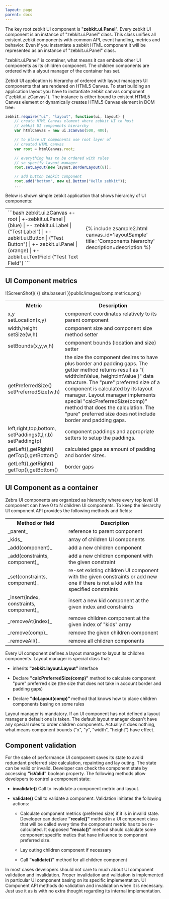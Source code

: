 ```yaml
---
layout: page
parent: docs
---
```



The key root zebkit UI component is "__zebkit.ui.Panel__". Every zebkit UI component is an instance of "zebkit.ui.Panel" class. This class unifies all existent zebkit components with common API, event handling, metrics and behavior. Even if you instantiate a zebkit HTML component it will be represented as an instance of "zebkit.ui.Panel" class.           

"zebkit.ui.Panel" is container, what means it can embeds other UI components as its children component. The children components are ordered with a alyout manager of the container has set.    

Zebkit UI application is hierarchy of ordered with layout managers UI components that are rendered on HTML5 Canvas. To start building an application layout you have to instantiate zebkit canvas component ("zebkit.ui.zCanvas"). The instance is either bound to existent HTML5 Canvas element or dynamically  creates HTML5 Canvas element in DOM tree:


```js
zebkit.require("ui", "layout", function(ui, layout) {
    // create HTML Canvas element where zebkit UI to host
    // zebkit UI components hierarchy 
    var htmlCanvas = new ui.zCanvas(500, 400);

    // to place UI components use root layer of 
    // created HTML canvas
    var root = htmlCanvas.root;

    // everything has to be ordered with rules
    // so specify layout manager 
    root.setLayout(new layout.BorderLayout(8));

    // add button zebkit component
    root.add("bottom", new ui.Button("Hello zebkit"));    
    ...
```


Below is shown simple zebkit application that shows hierarchy of UI components:

<table>
<tr><td markdown="1">
```bash
zebkit.ui.zCanvas
  +-root
     |
     +-zebkit.ui.Panel 
        |   (blue)
        |
        +- zebkit.ui.Label 
        |   ("Test Label")
        |
        +- zebkit.ui.Button 
        |   ("Test Button")
        |
        +- zebkit.ui.Panel 
            | (orange)
            |
            +-zebkit.ui.TextField
             ("Test Text Field")
```      
</td><td>
      {% include zsample2.html canvas_id='layoutSample' title='Components hierarchy' description=description %}                
</td></tr>
</table>


<script type="text/javascript">
zebkit.require("ui", "layout", function(ui, layout) {
    var p = new ui.Panel();
    p.setBorder(new zebkit.draw.Border("white", 2)); 
    p.setBounds(10,10, 380, 280); 
    p.setBackground("#3F76AA");    
                
    var l = new ui.Label("Test Label"); 
    l.setColor("white");
    l.setFont("bold");
    l.setBounds(10, 10, 360, 50); 
    p.add(l);                     
    var b = new ui.Button("Test Button"); 
    b.setBounds(10, 60, 270, 50); 
    p.add(b);                     
    var pp = new ui.Panel();  
    pp.setBounds(10, 120, 280, 250);
    pp.setBackground("orange");     
    p.add(pp);                    

    var tf = new ui.TextField("Test Text Field");
    tf.setBounds(10, 10, 200, 30);
    tf.toPreferredHeight();
    tf.setBorder(new zebkit.draw.Border("white"));
    pp.add(tf);

    new ui.zCanvas("layoutSample", 300, 400)
          .root
          .setLayout(new layout.BorderLayout())
          .add("center", p); 
});
</script>


## UI Component metrics

![ScreenShot]( {{ site.baseurl }}public/images/comp.metrics.png)

<table class="info">
<tr><th>Metric</th><th>Description</th></tr>

<tr><td>
x,y<br/>
setLocation(x,y) 
</td><td>
component coordinates relatively to its parent component  
</td></tr>

<tr><td>
width,height
<br/>
setSize(w,h)  
</td><td>
component size and component size method setter
</td></tr>

<tr><td>
setBounds(x,y,w,h)    
</td><td>
component bounds (location and size) setter
</td></tr>

<tr><td>
getPreferredSize()<br/>
setPreferredSize(w,h)
</td><td>
the size the component desires to have plus border and padding gaps. The getter method returns result as "{ width:intValue, height:intValue }" data structure. The "pure" preferred size of a component is calculated by its layout manager. Layout manager implements special "calcPreferredSize(comp)" method that does the calculation. The "pure" preferred size does not include border and padding gaps.
</td></tr>

<tr><td>
left,right,top,bottom,<br/>
setPaddings(t,l,r,b)<br/>
setPadding(p)
</td><td>
component paddings and appropriate setters to setup the paddings.
</td></tr>

<tr><td>
getLeft(),getRight()<br/>
getTop(),getBottom()
</td><td>
calculated gaps as amount of padding and border sizes.
</td></tr>

<tr><td>
getLeft(),getRight()<br/>
getTop(),getBottom()
</td><td>
border gaps
</td></tr>

</table>
 
## UI Component as a container

Zebra UI components are organized as hierarchy where every top level UI component can have 0 to N children UI components. To keep the hierarchy UI component API provides the following methods and fields:

<table class="info">
<tr><th>Method or field</th><th>Description</th></tr>

<tr><td markdown="1">
_parent_
</td><td>
reference to parent component
</td></tr>

<tr><td markdown="1">
_kids_
</td><td> 
array of children UI components
</td></tr>

<tr><td markdown="1">
_add(component)_
</td><td>
add a new children component
</td></tr>

<tr><td markdown="1">
_add(constraints, component)_
</td><td>
add a new children component with the given constraint
</td></tr>

<tr><td markdown="1">
_set(constraints, component)_
</td><td>
re-set existing children UI component with the given constraints or add new one if there is not a kid with the specified constraints
</td></tr>

<tr><td markdown="1">
_insert(index, constraints, component)_
</td><td>
insert a new kid component at the given index and constraints
</td></tr>

<tr><td markdown="1">
_removeAt(index)_
</td><td> 
remove children component at the given index of "kids" array
</td></tr>

<tr><td markdown="1">
_remove(comp)_
</td><td>
remove the given children component
</td></tr>

<tr><td markdown="1">
_removeAll()_
</td><td>
remove all children components
</td></tr>

</table>

Every UI component defines a layout manager to layout its children components. Layout manager is special class that:

	
  * inherits **"zebkit.layout.Layout"** interface

        
  * Declare **"calcPreferredSize(comp)"** method to calculate component "pure" preferred size (the size that does not take in account border and padding gaps)

        
  * Declare **"doLayout(comp)"** method that knows how to place children components basing on some rules


Layout manager is mandatory. If an UI component has not defined a layout manager a default one is taken. The default layout manager doesn't have any special rules to order children components. Actually it does nothing, what means component bounds ("x", "y", "width", "height") have effect.


## Component validation

For the sake of performance UI component saves its state to avoid redundant preferred size calculation, repainting and lay outing. The state can be valid or invalid. Developer can check the component state by accessing **"isValid"** boolean property. The following methods allow developers to control a component state:
    
  * **invalidate()** Call to invalidate a component metric and layout.

  * **validate()** Call to validate a component. Validation initiates the following actions:
            
    * Calculate component metrics (preferred size) if it is in invalid state. Developer can declare **"recalc()"** method in a UI component class that will be called every time the component metric has to be re-calculated. It supposed **"recalc()"** method should calculate some component specific metics that have influence to component preferred size.
                        
    * Lay outing children component if necessary
    * Call **"validate()"** method for all children component
            

In most cases developers should not care to much about UI component validation and invalidation. Proper invalidation and validation is implemented in particular UI component basing on its specific implementation. UI Component API methods do validation and invalidation when it is necessary. Just use it as is with no extra thought regarding its internal implementation.  
